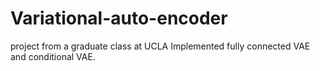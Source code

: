# Variational-auto-encoder
project from a graduate class at UCLA
Implemented fully connected VAE and conditional VAE. 
